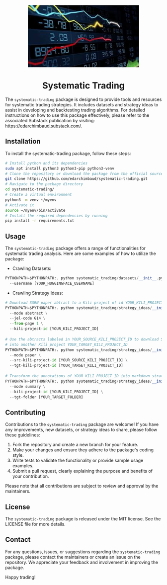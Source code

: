 <div align="center">
  <img src="static/images/systematic-trading.jpeg" height=200 alt=""/>
  <h1>Systematic Trading</h1>
</div>

The `systematic-trading` package is designed to provide tools and resources for systematic trading strategies. It includes datasets and strategy ideas to assist in developing and backtesting trading algorithms. For detailed instructions on how to use this package effectively, please refer to the associated Substack publication by visiting: https://edarchimbaud.substack.com/.


## Installation

To install the systematic-trading package, follow these steps:

```bash
# Install python and its dependencies
sudo apt install python3 python3-pip python3-venv
# Clone the repository or download the package from the official source
git clone https://github.com/edarchimbaud/systematic-trading.git
# Navigate to the package directory
cd systematic-trading/
# Create a virtual environment
python3 -m venv ~/myenv
# Activate it
source ~/myenv/bin/activate
# Install the required dependencies by running
pip install -r requirements.txt
```

## Usage

The `systematic-trading` package offers a range of functionalities for systematic trading analysis. Here are some examples of how to utilize the package:

- Crawling Datasets:

```python
PYTHONPATH=$PYTHONPATH:. python systematic_trading/datasets/__init__.py \
  --username [YOUR_HUGGINGFACE_USERNAME]
```

- Crawling Strategy Ideas:

```python
# Download SSRN paper abtract to a Kili project of id YOUR_KILI_PROJECT_ID
PYTHONPATH=$PYTHONPATH:. python systematic_trading/strategy_ideas/__init__.py \
  --mode abstract \
  --jel-code G14 \
  --from-page 1 \
  --kili-project-id [YOUR_KILI_PROJECT_ID]

# Use the abtracts labeled in YOUR_SOURCE_KILI_PROJECT_ID to download SSRN paper PDF
# into another Kili project YOUR_TARGET_KILI_PROJECT_ID
PYTHONPATH=$PYTHONPATH:. python systematic_trading/strategy_ideas/__init__.py \
  --mode paper \
  --src-kili-project-id [YOUR_SOURCE_KILI_PROJECT_ID] \
  --tgt-kili-project-id [YOUR_TARGET_KILI_PROJECT_ID]

# Transform the annotations of YOUR_KILI_PROJECT_ID into markdown strategy ID cards
PYTHONPATH=$PYTHONPATH:. python systematic_trading/strategy_ideas/__init__.py \
  --mode summary \
  --kili-project-id [YOUR_KILI_PROJECT_ID] \
  --tgt-folder [YOUR_TARGET_FOLDER]
```

## Contributing

Contributions to the `systematic-trading` package are welcome! If you have any improvements, new datasets, or strategy ideas to share, please follow these guidelines:

1. Fork the repository and create a new branch for your feature.
2. Make your changes and ensure they adhere to the package's coding style.
3. Write tests to validate the functionality or provide sample usage examples.
4. Submit a pull request, clearly explaining the purpose and benefits of your contribution.

Please note that all contributions are subject to review and approval by the maintainers.

## License

The `systematic-trading` package is released under the MIT license. See the LICENSE file for more details.

## Contact

For any questions, issues, or suggestions regarding the `systematic-trading` package, please contact the maintainers or create an issue on the repository. We appreciate your feedback and involvement in improving the package.

Happy trading!